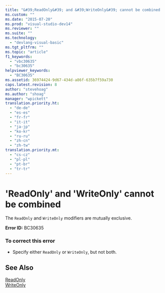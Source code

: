 ```yaml
---
title: "&#39;ReadOnly&#39; and &#39;WriteOnly&#39; cannot be combined | Microsoft Docs"
ms.custom: ""
ms.date: "2015-07-20"
ms.prod: "visual-studio-dev14"
ms.reviewer: ""
ms.suite: ""
ms.technology: 
  - "devlang-visual-basic"
ms.tgt_pltfrm: ""
ms.topic: "article"
f1_keywords: 
  - "vbc30635"
  - "bc30635"
helpviewer_keywords: 
  - "BC30635"
ms.assetid: 36974424-9d67-434d-a86f-635b7f59a730
caps.latest.revision: 8
author: "stevehoag"
ms.author: "shoag"
manager: "wpickett"
translation.priority.ht: 
  - "de-de"
  - "es-es"
  - "fr-fr"
  - "it-it"
  - "ja-jp"
  - "ko-kr"
  - "ru-ru"
  - "zh-cn"
  - "zh-tw"
translation.priority.mt: 
  - "cs-cz"
  - "pl-pl"
  - "pt-br"
  - "tr-tr"
---
```

# &#39;ReadOnly&#39; and &#39;WriteOnly&#39; cannot be combined
The `ReadOnly` and `WriteOnly` modifiers are mutually exclusive.  
  
 **Error ID:** BC30635  
  
### To correct this error  
  
-   Specify either `ReadOnly` or `WriteOnly`, but not both.  
  
## See Also  
 [ReadOnly](../../visual-basic/language-reference/modifiers/readonly.md)   
 [WriteOnly](../../visual-basic/language-reference/modifiers/writeonly.md)